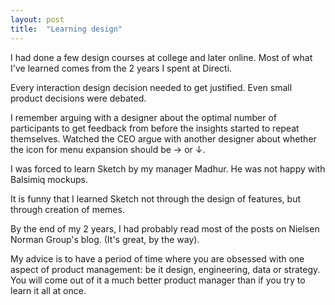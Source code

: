 ```yaml
---
layout: post
title:  "Learning design"
---
```


I had done a few design courses at college and later online. Most of what I've learned comes from the 2 years I spent at Directi. 

Every interaction design decision needed to get justified. Even small product decisions were debated.

I remember arguing with a designer about the optimal number of participants to get feedback from before the insights started to repeat themselves. Watched the CEO argue with another designer about whether the icon for menu expansion should be → or ↓.

I was forced to learn Sketch by my manager Madhur. He was not happy with Balsimiq mockups. 

It is funny that I learned Sketch not through the design of features, but through creation of memes.

By the end of my 2 years, I had probably read most of the posts on Nielsen Norman Group's blog. (It's great, by the way).

My advice is to have a period of time where you are obsessed with one aspect of product management: be it design, engineering, data or strategy. You will come out of it a much better product manager than if you try to learn it all at once.
